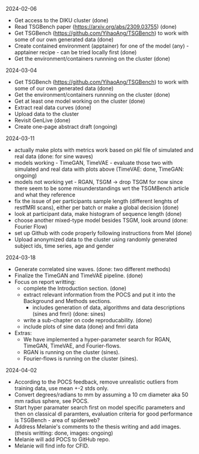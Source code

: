 2024-02-06
- Get access to the DIKU cluster (done)
- Read TSGBench paper (https://arxiv.org/abs/2309.03755) (done)
- Get TSGBench (https://github.com/YihaoAng/TSGBench) to work with some of our own generated data (done)
- Create contained environment (apptainer) for one of the model (any) - apptainer recipe - can be tried locally first (done)
- Get the environment/containers runnning on the cluster (done)

2024-03-04
- Get TSGBench (https://github.com/YihaoAng/TSGBench) to work with some of our own generated data (done)
- Get the environment/containers runnning on the cluster (done)
- Get at least one model working on the cluster (done)
- Extract real data curves (done)
- Upload data to the cluster 
- Revisit GenLive (done)
- Create one-page abstract draft (ongoing)

2024-03-11
- actually make plots with metrics work based on pkl file of simulated and real data (done: for sine waves)
- models working - TimeGAN, TimeVAE - evaluate those two with simulated and real data with plots above (TimeVAE: done, TimeGAN: ongoing)
- models not working yet - RGAN, TSGM -> drop TSGM for now since there seem to be some misunderstandings wrt the TSGMBench article and what they reference
- fix the issue of per participants sample length (different lenghts of restfMRI scans), either per batch or make a global decision (done)
- look at participant data, make histogram of sequence length (done)
- choose another mixed-type model besides TSGM, look around (done: Fourier Flow)
- set up Github with code properly following instructions from Mel (done)
- Upload anonymized data to the cluster using randomly generated subject ids, time series, age and gender 

2024-03-18
- Generate correlated sine waves. (done: two different methods)
- Finalize the TimeGAN and TimeVAE pipeline. (done)
- Focus on report writting:
    - complete the Introduction section. (done)
    - extract relevant information from the POCS and put it into the Background and Methods sections.
        - includes generation of data, algorithms and data descriptions (sines and fmri) (done: sines)
    - write a sub-chapter on code reproducability. (done)
    - include plots of sine data (done) and fmri data
- Extras:
    - We have implemented a hyper-parameter search for RGAN, TimeGAN, TimeVAE, and Fourier-flows.
    - RGAN is running on the cluster (sines).
    - Fourier-flows is running on the cluster (sines).
 
2024-04-02
- According to the POCS feedback, remove unrealistic outliers from training data, use mean +-2 stds only.
- Convert degrees/radians to mm by assuming a 10 cm diameter aka 50 mm radius sphere, see POCS.
- Start hyper paramater search first on model specific parameters and then on classical dl paramters, evaluation criteria for good performance is TSGBench - area of spiderweb?
- Address Melanie's comments to the thesis writing and add images. (thesis writting: done, images: ongoing)
- Melanie will add POCS to GitHub repo.
- Melanie will find info for CFID.
